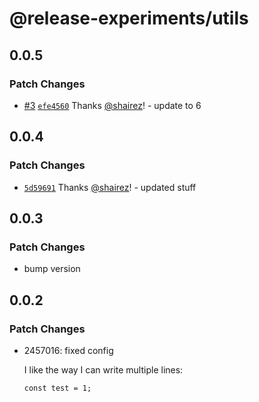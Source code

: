 # @release-experiments/utils

## 0.0.5

### Patch Changes

- [#3](https://github.com/hirezio/test-release/pull/3) [`efe4560`](https://github.com/hirezio/test-release/commit/efe4560b6d790b072010643fbded6e264923483c) Thanks [@shairez](https://github.com/shairez)! - update to 6

## 0.0.4

### Patch Changes

- [`5d59691`](https://github.com/hirezio/test-release/commit/5d59691a26ffd436d3c263e5a3770c9a5c123e4d) Thanks [@shairez](https://github.com/shairez)! - updated stuff

## 0.0.3

### Patch Changes

- bump version

## 0.0.2

### Patch Changes

- 2457016: fixed config

  I like the way I can write multiple lines:

  ```
  const test = 1;
  ```
